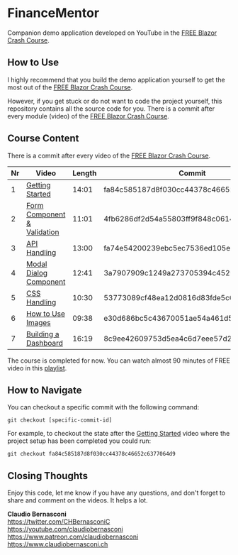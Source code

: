 # FinanceMentor
Companion demo application developed on YouTube in the [FREE Blazor Crash Course](https://www.claudiobernasconi.ch/BlazorCrashCourse).

## How to Use
I highly recommend that you build the demo application yourself to get the most out of the [FREE Blazor Crash Course](https://www.claudiobernasconi.ch/BlazorCrashCourse). 

However, if you get stuck or do not want to code the project yourself, this repository contains all the source code for you. There is a commit after every module (video) of the [FREE Blazor Crash Course](https://www.youtube.com/playlist?list=PLwISgxnkpZGL_LhTQCWwp-WCzupv7lcp0).

## Course Content
There is a commit after every video of the [FREE Blazor Crash Course](https://www.claudiobernasconi.ch/BlazorCrashCourse).

| Nr | Video   | Length | Commit  |
| - | ------------- | ------ | --------|
| 1 | [Getting Started](https://www.youtube.com/watch?v=89Klc6WHElw&list=PLwISgxnkpZGL_LhTQCWwp-WCzupv7lcp0&index=1) | 14:01 | fa84c585187d8f030cc44378c46652c6377064d9 |
| 2 | [Form Component & Validation](https://www.youtube.com/watch?v=7cl1jpkTFJ4&list=PLwISgxnkpZGL_LhTQCWwp-WCzupv7lcp0&index=3) | 11:01 | 4fb6286df2d54a55803ff9f848c0614bc09da522 |
| 3 | [API Handling](https://www.youtube.com/watch?v=XW2MfdKDNsY&list=PLwISgxnkpZGL_LhTQCWwp-WCzupv7lcp0&index=4) | 13:00 | fa74e54200239ebc5ec7536ed105ec65fa2a7d0a |
| 4 | [Modal Dialog Component](https://www.youtube.com/watch?v=udb6DNKZyhU&list=PLwISgxnkpZGL_LhTQCWwp-WCzupv7lcp0&index=4) | 12:41 | 3a7907909c1249a273705394c4520c3fb320dcbe |
| 5 | [CSS Handling](https://www.youtube.com/watch?v=_yn22LpFitk&list=PLwISgxnkpZGL_LhTQCWwp-WCzupv7lcp0&index=5) | 10:30 | 53773089cf48ea12d0816d83fde5c6bdfa8d1e10 |
| 6 | [How to Use Images](https://www.youtube.com/watch?v=9mOBOBvx5eU) | 09:38 | e30d686bc5c43670051ae54a461d59514a1e9fa0 |
| 7 | [Building a Dashboard](https://www.youtube.com/watch?v=qGctTw3Pw48) | 16:19 | 8c9ee42609753d5ea4c6d7eee57d29cd83a45397 |

The course is completed for now. You can watch almost 90 minutes of FREE video in this [playlist](https://www.youtube.com/playlist?list=PLwISgxnkpZGL_LhTQCWwp-WCzupv7lcp0).

## How to Navigate
You can checkout a specific commit with the following command:
``` 
git checkout [specific-commit-id]
```
For example, to checkout the state after the [Getting Started](https://www.youtube.com/watch?v=89Klc6WHElw&list=PLwISgxnkpZGL_LhTQCWwp-WCzupv7lcp0&index=1) video where the project setup has been completed you could run:
``` 
git checkout fa84c585187d8f030cc44378c46652c6377064d9
```

## Closing Thoughts
Enjoy this code, let me know if you have any questions, and don't forget to share and comment on the videos. It helps a lot.

**Claudio Bernasconi**  
https://twitter.com/CHBernasconiC  
https://youtube.com/claudiobernasconi  
https://www.patreon.com/claudiobernasconi  
https://www.claudiobernasconi.ch  
